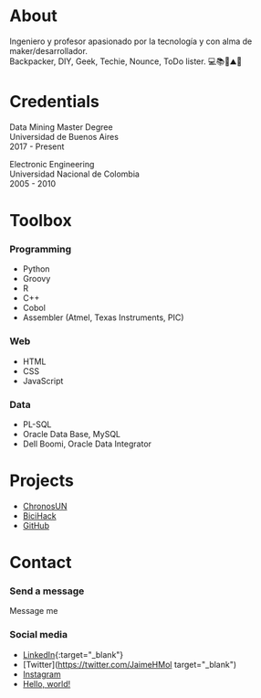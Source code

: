 # About
Ingeniero y profesor apasionado por la tecnología y con alma de maker/desarrollador.  
Backpacker, DIY, Geek, Techie, Nounce, ToDo lister.
💻📚👾⛰️🧗‍   
  
  
# Credentials
Data Mining Master Degree  
Universidad de Buenos Aires  
2017 - Present  
  
Electronic Engineering  
Universidad Nacional de Colombia  
2005 - 2010  
  
  
# Toolbox
### Programming
  * Python
  * Groovy
  * R
  * C++
  * Cobol
  * Assembler (Atmel, Texas Instruments, PIC)
  
### Web
  * HTML
  * CSS
  * JavaScript
    
### Data
  * PL-SQL
  * Oracle Data Base, MySQL
  * Dell Boomi, Oracle Data Integrator   
  
  
# Projects
  * [ChronosUN](http://chronosun.blogspot.com/)
  * [BiciHack](http://bicihack.blogspot.com/)
  * [GitHub](https://github.com/jaimeHMol)   
  
  
# Contact
### Send a message
Message me  

### Social media
  * [LinkedIn](https://www.linkedin.com/in/jaimeHMol){:target="_blank"}
  * [Twitter](https://twitter.com/JaimeHMol target="_blank")
  * [Instagram](https://www.instagram.com/jaimeHMol/)
  * <a href="http://example.com/" target="_blank">Hello, world!</a>
